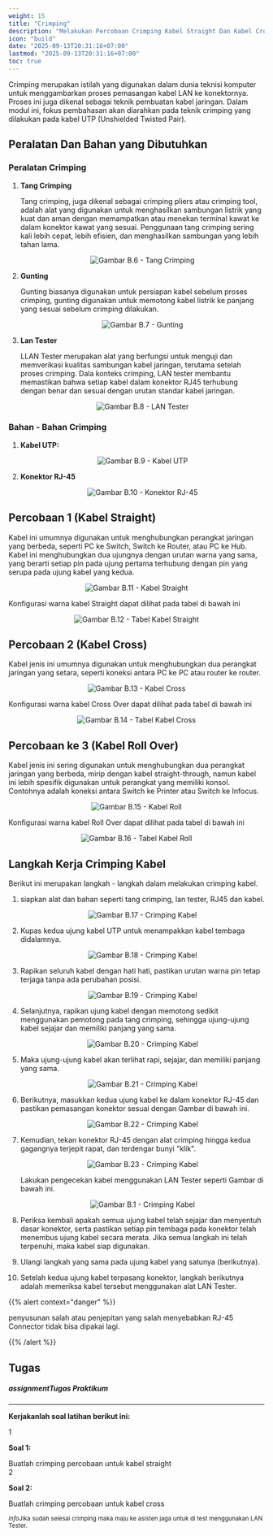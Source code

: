 ```yaml
---
weight: 15
title: "Crimping"
description: "Melakukan Percobaan Crimping Kabel Straight Dan Kabel Cross"
icon: "build"
date: "2025-09-13T20:31:16+07:00"
lastmod: "2025-09-13T20:31:16+07:00"
toc: true
---
```


Crimping merupakan istilah yang digunakan dalam dunia teknisi komputer
untuk menggambarkan proses pemasangan kabel LAN ke konektornya. Proses ini juga
dikenal sebagai teknik pembuatan kabel jaringan. Dalam modul ini, fokus
pembahasan akan diarahkan pada teknik crimping yang dilakukan pada kabel UTP
(Unshielded Twisted Pair).

## Peralatan Dan Bahan yang Dibutuhkan

### Peralatan Crimping

1.  **Tang Crimping**

    Tang crimping, juga dikenal sebagai crimping pliers atau crimping tool, adalah alat yang digunakan untuk menghasilkan sambungan listrik yang kuat dan aman dengan memampatkan atau menekan terminal kawat ke dalam konektor kawat yang sesuai. Penggunaan tang crimping sering kali lebih cepat, lebih efisien, dan menghasilkan sambungan yang lebih tahan lama.

    <center>
     <img src="/images/babTwo/b.6.png" alt="Gambar B.6 - Tang Crimping" class="img-fluid mb-3 responsive-img">
     </center>

    <!-- [Source Gambar](https://els.id/wp-content/uploads/2023/09/tang-utp.jpg) -->

2.  **Gunting**

    Gunting biasanya digunakan untuk persiapan kabel sebelum proses crimping, gunting digunakan untuk memotong kabel listrik ke panjang yang sesuai sebelum crimping dilakukan.

    <center>
     <img src="/images/babTwo/b.7.png" alt="Gambar B.7 - Gunting" class="img-fluid mb-3 responsive-img">
     </center>

    <!-- [Source Gambar](https://data.hellowork-asia.com/images/blogs/2311-6476ff412d5cc.jpeg) -->

3.  **Lan Tester**

    LLAN Tester merupakan alat yang berfungsi untuk menguji dan memverikasi kualitas sambungan kabel jaringan, terutama setelah proses crimping. Dala konteks crimping, LAN tester membantu memastikan bahwa setiap kabel dalam konektor RJ45 terhubung dengan benar dan sesuai dengan urutan standar kabel jaringan.

    <center>
     <img src="/images/babTwo/b.8.PNG" alt="Gambar B.8 - LAN Tester" class="img-fluid mb-3 responsive-img">
     </center>

     <!-- [Source Gambar](https://img.lazcdn.com/g/p/ad77f86d3ab4a3947326229134dd922d.jpg_720x720q80.jpg) -->

### Bahan - Bahan Crimping

1.  **Kabel UTP:**
    <center>
    <img src="/images/babTwo/b.9.PNG" alt="Gambar B.9 - Kabel UTP" class="img-fluid mb-3 responsive-img">
    </center>

    <!-- [Source Gambar](https://cdn.ready-market.com.tw/8cb8b269/Templates/pic/m/prime%20utp%20cat6%20lan%20cable%20crxconec.jpg?v=874e14a5) -->

2.  **Konektor RJ-45**
    <center>
    <img src="/images/babTwo/b.10.png" alt="Gambar B.10 - Konektor RJ-45" class="img-fluid mb-3 responsive-img">
    </center>

    <!-- [Source Gambar](https://cdn-iadnp.nitrocdn.com/SpUILWZgBMVDSJTeySlaENnupUTlKQGb/assets/images/optimized/rev-133f0b4/fibconet.com/wp-content/uploads/2024/07/rj-connector.jpg) -->

## Percobaan 1 (Kabel Straight)

Kabel ini umumnya digunakan untuk menghubungkan perangkat jaringan
yang berbeda, seperti PC ke Switch, Switch ke Router, atau PC ke Hub. Kabel ini
menghubungkan dua ujungnya dengan urutan warna yang sama, yang berarti setiap
pin pada ujung pertama terhubung dengan pin yang serupa pada ujung kabel yang
kedua.

<center>
<img src="/images/babTwo/b.11.jpg" alt="Gambar B.11 - Kabel Straight" class="img-fluid mb-3 responsive-img">
</center>

<!-- [Source Gambar](https://1.bp.blogspot.com/-KQPexVn8T90/YJH7i8M63PI/AAAAAAAAAXc/eNxQVHgjgYMWUX4WGA9v6Aanqn6IEZMqgCLcBGAsYHQ/s1010/1.png) -->

Konfigurasi warna kabel Straight dapat dilihat pada tabel di bawah ini

<center>
<img src="/images/babTwo/b.12.PNG" alt="Gambar B.12 - Tabel Kabel Straight" class="img-fluid mb-3 responsive-img">
</center>

## Percobaan 2 (Kabel Cross)

Kabel jenis ini umumnya digunakan untuk menghubungkan dua perangkat
jaringan yang setara, seperti koneksi antara PC ke PC atau router ke router.

<center>
<img src="/images/babTwo/b.13.png" alt="Gambar B.13 -  Kabel Cross" class="img-fluid mb-3 responsive-img">
</center>

<!-- [Source Gambar](https://www.bhinneka.com/blog/wp-content/uploads/2022/06/Urutan-warna-kabel-jenis-straight-dan-crossover.jpg) -->

Konfigurasi warna kabel Cross Over dapat dilihat pada tabel di bawah ini

<center>
<img src="/images/babTwo/b.14.PNG" alt="Gambar B.14 - Tabel Kabel Cross" class="img-fluid mb-3 responsive-img">
</center>

## Percobaan ke 3 (Kabel Roll Over)

Kabel jenis ini sering digunakan untuk menghubungkan dua perangkat
jaringan yang berbeda, mirip dengan kabel straight-through, namun kabel ini lebih
spesifik digunakan untuk perangkat yang memiliki konsol. Contohnya adalah koneksi
antara Switch ke Printer atau Switch ke Infocus.

<center>
<img src="/images/babTwo/b.15.PNG" alt="Gambar B.15 - Kabel Roll" class="img-fluid mb-3 responsive-img">
</center>

Konfigurasi warna kabel Roll Over dapat dilihat pada tabel di bawah ini

<center>
<img src="/images/babTwo/b.16.jpg" alt="Gambar B.16 - Tabel Kabel Roll" class="img-fluid mb-3 responsive-img">
</center>

## Langkah Kerja Crimping Kabel

Berikut ini merupakan langkah - langkah dalam melakukan crimping kabel.

1.  siapkan alat dan bahan seperti tang crimping, lan tester, RJ45 dan kabel.

    <center>
    <img src="/images/babTwo/b.17.jpg" alt="Gambar B.17 - Crimping Kabel" class="img-fluid mb-3 responsive-img-small">
    </center>

2.  Kupas kedua ujung kabel UTP untuk menampakkan kabel tembaga didalamnya.

    <center>
    <img src="/images/babTwo/b.18.jpg" alt="Gambar B.18 - Crimping Kabel" class="img-fluid mb-3 responsive-img-small">
    </center>

3.  Rapikan seluruh kabel dengan hati hati, pastikan urutan warna pin tetap terjaga tanpa ada perubahan posisi.

    <center>
    <img src="/images/babTwo/b.19.jpg" alt="Gambar B.19 - Crimping Kabel" class="img-fluid mb-3 responsive-img-small">
    </center>

4.  Selanjutnya, rapikan ujung kabel dengan memotong sedikit menggunakan pemotong pada tang crimping, sehingga ujung-ujung kabel sejajar dan memiliki panjang yang sama.

    <center>
    <img src="/images/babTwo/b.20.jpg" alt="Gambar B.20 - Crimping Kabel" class="img-fluid mb-3 responsive-img-small">
    </center>

5.  Maka ujung-ujung kabel akan terlihat rapi, sejajar, dan memiliki panjang yang sama.

    <center>
    <img src="/images/babTwo/b.21.jpg" alt="Gambar B.21 - Crimping Kabel" class="img-fluid mb-3 responsive-img-small">
    </center>

6.  Berikutnya, masukkan kedua ujung kabel ke dalam konektor RJ-45 dan pastikan pemasangan konektor sesuai dengan Gambar di bawah ini.

    <center>
    <img src="/images/babTwo/b.22.jpg" alt="Gambar B.22 - Crimping Kabel" class="img-fluid mb-3 responsive-img-small">
    </center>

7.  Kemudian, tekan konektor RJ-45 dengan alat crimping hingga kedua gagangnya terjepit rapat, dan terdengar bunyi "klik".

    <center>
    <img src="/images/babTwo/b.23.jpg" alt="Gambar B.23 - Crimping Kabel" class="img-fluid mb-3 responsive-img-small">
    </center>

    Lakukan pengecekan kabel menggunakan LAN Tester seperti Gambar di bawah ini.

    <center>
    <img src="/images/babTwo/b.24.jpg" alt="Gambar B.1 - Crimping Kabel" class="img-fluid mb-3 responsive-img-small">
    </center>

8.  Periksa kembali apakah semua ujung kabel telah sejajar dan menyentuh dasar konektor, serta pastikan setiap pin tembaga pada konektor telah menembus ujung kabel secara merata. Jika semua langkah ini telah terpenuhi, maka kabel siap digunakan.

9.  Ulangi langkah yang sama pada ujung kabel yang satunya (berikutnya).

10. Setelah kedua ujung kabel terpasang konektor, langkah berikutnya adalah memeriksa kabel tersebut menggunakan alat LAN Tester.

{{% alert context="danger" %}}

<p>
penyusunan salah atau penjepitan yang salah menyebabkan
RJ-45 Connector tidak bisa dipakai lagi.
</p>

{{% /alert %}}

## Tugas

<div class="alert alert-info" role="alert">
<h5 class="alert-heading"><i class="material-icons align-middle me-2">assignment</i>Tugas Praktikum</h5>
<hr>
<p class="mb-3"><strong>Kerjakanlah soal latihan berikut ini:</strong></p>
<div class="row">
<div class="col-md-6">
<div class="badge bg-primary text-white mb-2">1</div>
<p class="mb-2"><strong>Soal 1:</strong></p>
Buatlah crimping percobaan untuk kabel straight
</div>

<div class="col-md-6">
<div class="badge bg-primary text-white mb-2">2</div>
<p class="mb-2"><strong>Soal 2:</strong></p>
<p>Buatlah crimping percobaan untuk kabel cross</p>
</div>
</div>

<div class="mt-3">
<small class="text-muted"><i class="material-icons align-middle me-1">info</i>Jika sudah selesai crimping maka maju ke asisten jaga untuk di test menggunakan LAN Tester.</small>
</div>
</div>

